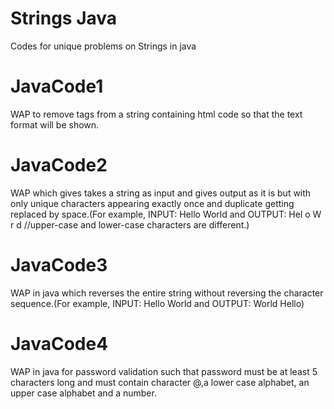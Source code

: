 # Strings Java
Codes for unique problems on Strings in java
# JavaCode1
WAP to remove tags from a string containing html code so that the text format will be shown.
# JavaCode2
WAP which gives takes a string as input and gives output as it is but with only unique characters appearing exactly once and duplicate getting replaced by space.(For example,
INPUT: Hello World and OUTPUT: Hel o W r d //upper-case and lower-case characters are different.)
# JavaCode3
WAP in java which reverses the entire string without reversing the character sequence.(For example, INPUT: Hello World and OUTPUT: World Hello)
# JavaCode4
WAP in java for password validation such that password must be at least 5 characters long and must contain character @,a lower case alphabet, an upper case alphabet and a number.
